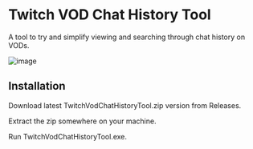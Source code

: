 # Twitch VOD Chat History Tool

A tool to try and simplify viewing and searching through chat history on VODs.

![image](https://user-images.githubusercontent.com/50642352/137990907-c8a18aad-784c-4772-a95e-ebf40c265560.png)

## Installation
Download latest TwitchVodChatHistoryTool.zip version from Releases.

Extract the zip somewhere on your machine.

Run TwitchVodChatHistoryTool.exe.
